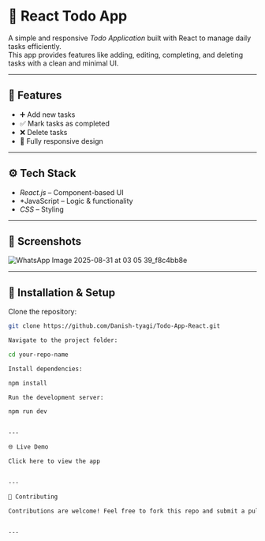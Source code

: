 # 📝 React Todo App

A simple and responsive *Todo Application* built with React to manage daily tasks efficiently.  
This app provides features like adding, editing, completing, and deleting tasks with a clean and minimal UI.

---

## 🚀 Features
- ➕ Add new tasks    
- ✅ Mark tasks as completed  
- ❌ Delete tasks  
- 📱 Fully responsive design  

---

## ⚙ Tech Stack
- *React.js* – Component-based UI  
- *JavaScript – Logic & functionality  
- *CSS* – Styling  

---

## 📸 Screenshots
![WhatsApp Image 2025-08-31 at 03 05 39_f8c4bb8e](https://github.com/user-attachments/assets/486bfe2d-ef68-4e1d-968b-e7c6758198c1)




---

## 📂 Installation & Setup

Clone the repository:
```bash
git clone https://github.com/Danish-tyagi/Todo-App-React.git

Navigate to the project folder:

cd your-repo-name

Install dependencies:

npm install

Run the development server:

npm run dev


---

🌐 Live Demo

Click here to view the app


---

🤝 Contributing

Contributions are welcome! Feel free to fork this repo and submit a pull request.


---
